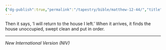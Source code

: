 ```yaml
---
{"dg-publish":true,"permalink":"/tapestry/bible/matthew-12-44/","title":"Matthew 12:44","hide":true,"tags":["bible","bible-verse"],"dgHomeLink":true,"dgShowLocalGraph":true,"dgEnableSearch":true}
---
```


Then it says, ‘I will return to the house I left.’ When it arrives, it finds the house unoccupied, swept clean and put in order.

---
*New International Version (NIV)*